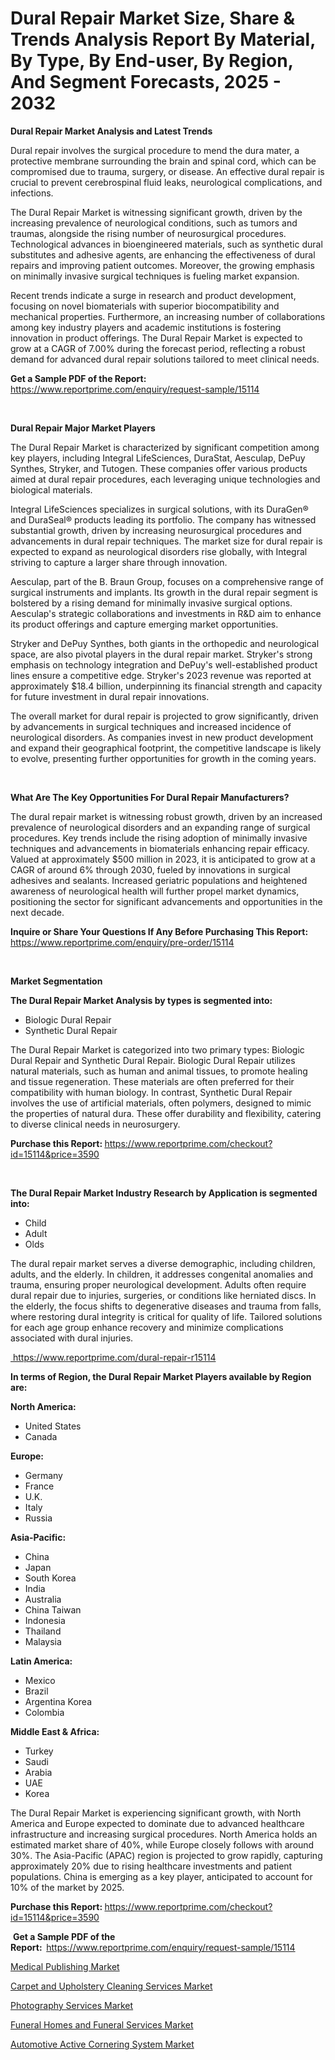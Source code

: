 <p><h1>Dural Repair Market Size, Share & Trends Analysis Report By Material, By Type, By End-user, By Region, And Segment Forecasts, 2025 - 2032</h1></p><p><strong>Dural Repair Market Analysis and Latest Trends</strong></p>
<p><p>Dural repair involves the surgical procedure to mend the dura mater, a protective membrane surrounding the brain and spinal cord, which can be compromised due to trauma, surgery, or disease. An effective dural repair is crucial to prevent cerebrospinal fluid leaks, neurological complications, and infections.</p><p>The Dural Repair Market is witnessing significant growth, driven by the increasing prevalence of neurological conditions, such as tumors and traumas, alongside the rising number of neurosurgical procedures. Technological advances in bioengineered materials, such as synthetic dural substitutes and adhesive agents, are enhancing the effectiveness of dural repairs and improving patient outcomes. Moreover, the growing emphasis on minimally invasive surgical techniques is fueling market expansion.</p><p>Recent trends indicate a surge in research and product development, focusing on novel biomaterials with superior biocompatibility and mechanical properties. Furthermore, an increasing number of collaborations among key industry players and academic institutions is fostering innovation in product offerings. The Dural Repair Market is expected to grow at a CAGR of 7.00% during the forecast period, reflecting a robust demand for advanced dural repair solutions tailored to meet clinical needs.</p></p>
<p><strong>Get a Sample PDF of the Report:&nbsp;</strong> <a href="https://www.reportprime.com/enquiry/request-sample/15114?utm_campaign=31&utm_medium=2&utm_source=Github&utm_content=ia&utm_term=20032025&utm_id=dural-repair">https://www.reportprime.com/enquiry/request-sample/15114</a></p>
<p>&nbsp;</p>
<p><strong>Dural Repair Major Market Players</strong></p>
<p><p>The Dural Repair Market is characterized by significant competition among key players, including Integral LifeSciences, DuraStat, Aesculap, DePuy Synthes, Stryker, and Tutogen. These companies offer various products aimed at dural repair procedures, each leveraging unique technologies and biological materials.</p><p>Integral LifeSciences specializes in surgical solutions, with its DuraGen® and DuraSeal® products leading its portfolio. The company has witnessed substantial growth, driven by increasing neurosurgical procedures and advancements in dural repair techniques. The market size for dural repair is expected to expand as neurological disorders rise globally, with Integral striving to capture a larger share through innovation.</p><p>Aesculap, part of the B. Braun Group, focuses on a comprehensive range of surgical instruments and implants. Its growth in the dural repair segment is bolstered by a rising demand for minimally invasive surgical options. Aesculap's strategic collaborations and investments in R&D aim to enhance its product offerings and capture emerging market opportunities.</p><p>Stryker and DePuy Synthes, both giants in the orthopedic and neurological space, are also pivotal players in the dural repair market. Stryker's strong emphasis on technology integration and DePuy's well-established product lines ensure a competitive edge. Stryker's 2023 revenue was reported at approximately $18.4 billion, underpinning its financial strength and capacity for future investment in dural repair innovations.</p><p>The overall market for dural repair is projected to grow significantly, driven by advancements in surgical techniques and increased incidence of neurological disorders. As companies invest in new product development and expand their geographical footprint, the competitive landscape is likely to evolve, presenting further opportunities for growth in the coming years.</p></p>
<p>&nbsp;</p>
<p><strong>What Are The Key Opportunities For Dural Repair Manufacturers?</strong></p>
<p><p>The dural repair market is witnessing robust growth, driven by an increased prevalence of neurological disorders and an expanding range of surgical procedures. Key trends include the rising adoption of minimally invasive techniques and advancements in biomaterials enhancing repair efficacy. Valued at approximately $500 million in 2023, it is anticipated to grow at a CAGR of around 6% through 2030, fueled by innovations in surgical adhesives and sealants. Increased geriatric populations and heightened awareness of neurological health will further propel market dynamics, positioning the sector for significant advancements and opportunities in the next decade.</p></p>
<p><strong>Inquire or Share Your Questions If Any Before Purchasing This Report:</strong> <a href="https://www.reportprime.com/enquiry/pre-order/15114?utm_campaign=31&utm_medium=2&utm_source=Github&utm_content=ia&utm_term=20032025&utm_id=dural-repair">https://www.reportprime.com/enquiry/pre-order/15114</a></p>
<p>&nbsp;</p>
<p><strong>Market Segmentation</strong></p>
<p><strong>The Dural Repair Market Analysis by types is segmented into:</strong></p>
<p><ul><li>Biologic Dural Repair</li><li>Synthetic Dural Repair</li></ul></p>
<p><p>The Dural Repair Market is categorized into two primary types: Biologic Dural Repair and Synthetic Dural Repair. Biologic Dural Repair utilizes natural materials, such as human and animal tissues, to promote healing and tissue regeneration. These materials are often preferred for their compatibility with human biology. In contrast, Synthetic Dural Repair involves the use of artificial materials, often polymers, designed to mimic the properties of natural dura. These offer durability and flexibility, catering to diverse clinical needs in neurosurgery.</p></p>
<p><strong>Purchase this Report:&nbsp;</strong><a href="https://www.reportprime.com/checkout?id=15114&price=3590&utm_campaign=31&utm_medium=2&utm_source=Github&utm_content=ia&utm_term=20032025&utm_id=dural-repair">https://www.reportprime.com/checkout?id=15114&price=3590</a></p>
<p>&nbsp;</p>
<p><strong>The Dural Repair Market Industry Research by Application is segmented into:</strong></p>
<p><ul><li>Child</li><li>Adult</li><li>Olds</li></ul></p>
<p><p>The dural repair market serves a diverse demographic, including children, adults, and the elderly. In children, it addresses congenital anomalies and trauma, ensuring proper neurological development. Adults often require dural repair due to injuries, surgeries, or conditions like herniated discs. In the elderly, the focus shifts to degenerative diseases and trauma from falls, where restoring dural integrity is critical for quality of life. Tailored solutions for each age group enhance recovery and minimize complications associated with dural injuries.</p></p>
<p><a href="https://www.reportprime.com/dural-repair-r15114?utm_campaign=31&utm_medium=2&utm_source=Github&utm_content=ia&utm_term=20032025&utm_id=dural-repair">&nbsp;https://www.reportprime.com/dural-repair-r15114</a></p>
<p><strong>In terms of Region, the Dural Repair Market Players available by Region are:</strong></p>
<p>
    <p> <strong> North America: </strong>
        <ul>
            <li>United States</li>
            <li>Canada</li>
        </ul>
        </p> 
    <p> <strong> Europe: </strong>
        <ul>
            <li>Germany</li>
            <li>France</li>
            <li>U.K.</li>
            <li>Italy</li>
            <li>Russia</li>
        </ul>
        </p> 
    <p> <strong> Asia-Pacific: </strong>
        <ul>
            <li>China</li>
            <li>Japan</li>
            <li>South Korea</li>
            <li>India</li>
            <li>Australia</li>
            <li>China Taiwan</li>
            <li>Indonesia</li>
            <li>Thailand</li>
            <li>Malaysia</li>
        </ul>
        </p> 
    <p> <strong> Latin America: </strong>
        <ul>
            <li>Mexico</li>
            <li>Brazil</li>
            <li>Argentina Korea</li>
            <li>Colombia</li>
        </ul>
        </p> 
    <p> <strong> Middle East & Africa: </strong>
        <ul>
            <li>Turkey</li>
            <li>Saudi</li>
            <li>Arabia</li>
            <li>UAE</li>
            <li>Korea</li>
        </ul>
    </p>
    </p>
<p><p>The Dural Repair Market is experiencing significant growth, with North America and Europe expected to dominate due to advanced healthcare infrastructure and increasing surgical procedures. North America holds an estimated market share of 40%, while Europe closely follows with around 30%. The Asia-Pacific (APAC) region is projected to grow rapidly, capturing approximately 20% due to rising healthcare investments and patient populations. China is emerging as a key player, anticipated to account for 10% of the market by 2025.</p></p>
<p><strong>Purchase this Report: </strong><a href="https://www.reportprime.com/checkout?id=15114&price=3590&utm_campaign=31&utm_medium=2&utm_source=Github&utm_content=ia&utm_term=20032025&utm_id=dural-repair">https://www.reportprime.com/checkout?id=15114&price=3590</a></p>
<p>&nbsp;<strong>Get a Sample PDF of the Report:&nbsp;&nbsp;</strong><a href="https://www.reportprime.com/enquiry/request-sample/15114?utm_campaign=31&utm_medium=2&utm_source=Github&utm_content=ia&utm_term=20032025&utm_id=dural-repair">https://www.reportprime.com/enquiry/request-sample/15114</a></p>
<p><strong></strong></p>
<p><p><a href="https://github.com/mriwacraane/Market-Research-Report-List-1/blob/main/medical-publishing-market.md?utm_campaign=31&utm_medium=2&utm_source=Github&utm_content=ia&utm_term=20032025&utm_id=dural-repair">Medical Publishing Market</a></p><p><a href="https://github.com/lehumiston1971679/Market-Research-Report-List-1/blob/main/carpet-and-upholstery-cleaning-services-market.md?utm_campaign=31&utm_medium=2&utm_source=Github&utm_content=ia&utm_term=20032025&utm_id=dural-repair">Carpet and Upholstery Cleaning Services Market</a></p><p><a href="https://github.com/chikenmhamdi/Market-Research-Report-List-1/blob/main/photography-services-market.md?utm_campaign=31&utm_medium=2&utm_source=Github&utm_content=ia&utm_term=20032025&utm_id=dural-repair">Photography Services Market</a></p><p><a href="https://github.com/semiensamuel72378/Market-Research-Report-List-1/blob/main/funeral-homes-and-funeral-services-market.md?utm_campaign=31&utm_medium=2&utm_source=Github&utm_content=ia&utm_term=20032025&utm_id=dural-repair">Funeral Homes and Funeral Services Market</a></p><p><a href="https://github.com/benhaeneye/Market-Research-Report-List-1/blob/main/automotive-active-cornering-system-market.md?utm_campaign=31&utm_medium=2&utm_source=Github&utm_content=ia&utm_term=20032025&utm_id=dural-repair">Automotive Active Cornering System Market</a></p></p>
